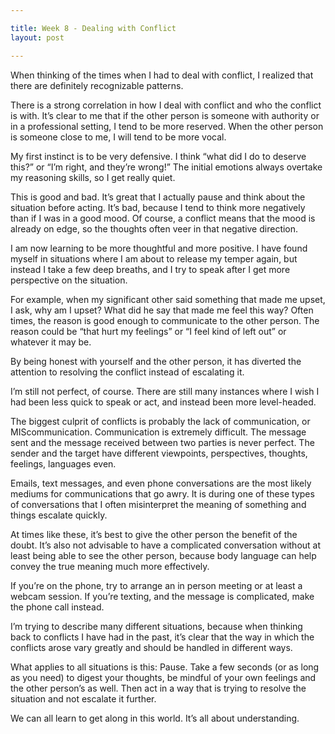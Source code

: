 ```yaml
---

title: Week 8 - Dealing with Conflict
layout: post

---
```


When thinking of the times when I had to deal with conflict, I realized that there are definitely recognizable patterns.

There is a strong correlation in how I deal with conflict and who the conflict is with. It’s clear to me that if the other person is someone with authority or in a professional setting, I tend to be more reserved. When the other person is someone close to me, I will tend to be more vocal.

My first instinct is to be very defensive. I think “what did I do to deserve this?” or “I’m right, and they’re wrong!” The initial emotions always overtake my reasoning skills, so I get really quiet. 

This is good and bad. It’s great that I actually pause and think about the situation before acting. It’s bad, because I tend to think more negatively than if I was in a good mood. Of course, a conflict means that the mood is already on edge, so the thoughts often veer in that negative direction.

I am now learning to be more thoughtful and more positive. I have found myself in situations where I am about to release my temper again, but instead I take a few deep breaths, and I try to speak after I get more perspective on the situation.

For example, when my significant other said something that made me upset, I ask, why am I upset? What did he say that made me feel this way? Often times, the reason is good enough to communicate to the other person. The reason could be “that hurt my feelings” or “I feel kind of left out” or whatever it may be.

By being honest with yourself and the other person, it has diverted the attention to resolving the conflict instead of escalating it.

I’m still not perfect, of course. There are still many instances where I wish I had been less quick to speak or act, and instead been more level-headed.

The biggest culprit of conflicts is probably the lack of communication, or MIScommunication. Communication is extremely difficult. The message sent and the message received between two parties is never perfect. The sender and the target have different viewpoints, perspectives, thoughts, feelings, languages even.

Emails, text messages, and even phone conversations are the most likely mediums for communications that go awry. It is during one of these types of conversations that I often misinterpret the meaning of something and things escalate quickly.

At times like these, it’s best to give the other person the benefit of the doubt. It’s also not advisable to have a complicated conversation without at least being able to see the other person, because body language can help convey the true meaning much more effectively.

If you’re on the phone, try to arrange an in person meeting or at least a webcam session. If you’re texting, and the message is complicated, make the phone call instead.

I’m trying to describe many different situations, because when thinking back to conflicts I have had in the past, it’s clear that the way in which the conflicts arose vary greatly and should be handled in different ways.

What applies to all situations is this: Pause. Take a few seconds (or as long as you need) to digest your thoughts, be mindful of your own feelings and the other person’s as well. Then act in a way that is trying to resolve the situation and not escalate it further.

We can all learn to get along in this world. It’s all about understanding.
